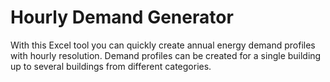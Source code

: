 # Hourly Demand Generator
With this Excel tool you can quickly create annual energy demand profiles with hourly resolution. Demand profiles can be created for a single building up to several buildings from different categories.
